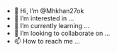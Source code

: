 - 👋 Hi, I’m @Mhkhan27ok
- 👀 I’m interested in ...
- 🌱 I’m currently learning ...
- 💞️ I’m looking to collaborate on ...
- 📫 How to reach me ...

<!---
Mhkhan27ok/Mhkhan27ok is a ✨ special ✨ repository because its `README.md` (this file) appears on your GitHub profile.
You can click the Preview link to take a look at your changes.
--->
